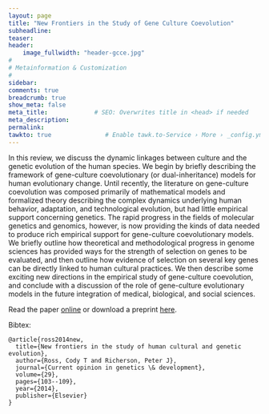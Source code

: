 ```yaml
---
layout: page
title: "New Frontiers in the Study of Gene Culture Coevolution"
subheadline: 
teaser: 
header:
    image_fullwidth: "header-gcce.jpg"
#
# Metainformation & Customization
#
sidebar: 
comments: true
breadcrumb: true
show_meta: false
meta_title:             # SEO: Overwrites title in <head> if needed
meta_description:
permalink:
tawkto: true               # Enable tawk.to-Service › More › _config.yml
---
```

<div class="row">
<div class="medium-8 columns t30">
<img src="{{ site.url }}/images/gcce.png" alt="">
</div><!-- /.medium-8.columns -->
</div><!-- /.row -->
In this review, we discuss the dynamic linkages between  culture and the genetic evolution of the human species. We begin by  briefly describing the framework of gene-culture coevolutionary (or dual-inheritance) models for human evolutionary change. Until recently, the literature on gene-culture coevolution was composed primarily of mathematical models and formalized theory describing the complex dynamics underlying human behavior, adaptation, and technological evolution, but had little empirical support concerning genetics. The rapid progress in the fields of molecular genetics and genomics, however, is now providing the kinds of data needed to produce rich empirical support for gene-culture coevolutionary models.  We briefly outline how theoretical and methodological progress in genome sciences has provided ways for the strength of selection on genes to be evaluated, and then outline how evidence of selection on several key genes can be directly linked to human cultural practices. We then describe some exciting new directions in the empirical study of gene-culture coevolution, and conclude with a discussion of the role of gene-culture evolutionary models in the future integration of medical, biological, and social sciences.

Read the paper [online][1] or download a preprint [here][2].

Bibtex:
```
@article{ross2014new,
  title={New frontiers in the study of human cultural and genetic evolution},
  author={Ross, Cody T and Richerson, Peter J},
  journal={Current opinion in genetics \& development},
  volume={29},
  pages={103--109},
  year={2014},
  publisher={Elsevier}
}
```


 [1]: http://www.sciencedirect.com/science/article/pii/S0959437X14000951
 [2]: https://github.com/Ctross/ctross.github.io/blob/master/pdfs/GCCEPrePrint.pdf
